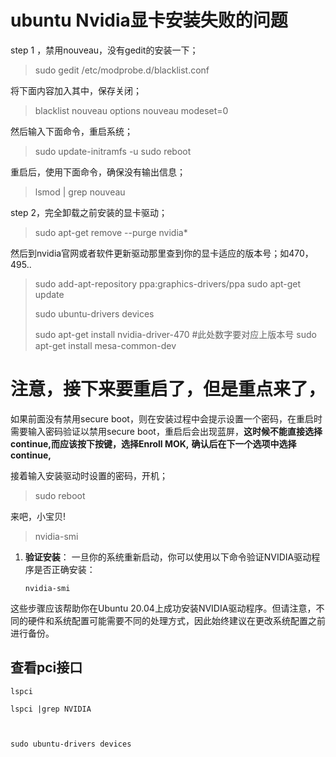 # ubuntu Nvidia显卡安装失败的问题

step 1 ，禁用nouveau，没有gedit的安装一下；

> sudo gedit /etc/modprobe.d/blacklist.conf

将下面内容加入其中，保存关闭；

> blacklist nouveau
> options nouveau modeset=0

然后输入下面命令，重启系统；

> sudo update-initramfs -u
> sudo reboot

重启后，使用下面命令，确保没有输出信息；

> lsmod | grep nouveau

step 2，完全卸载之前安装的显卡驱动；

> sudo apt-get remove --purge nvidia*

然后到nvidia官网或者软件更新驱动那里查到你的显卡适应的版本号；如470，495..



> sudo add-apt-repository ppa:graphics-drivers/ppa
> sudo apt-get update
>
> sudo ubuntu-drivers devices
>
> sudo apt-get install nvidia-driver-470 #此处数字要对应上版本号
> sudo apt-get install mesa-common-dev

# 注意，接下来要重启了，但是重点来了，

如果前面没有禁用secure boot，则在安装过程中会提示设置一个密码，在重启时需要输入密码验证以禁用secure boot，重启后会出现蓝屏，**这时候不能直接选择continue,而应该按下按键，选择Enroll MOK,** **确认后在下一个选项中选择continue,**

接着输入安装驱动时设置的密码，开机；

> sudo reboot

来吧，小宝贝!

> nvidia-smi



1. **验证安装**： 一旦你的系统重新启动，你可以使用以下命令验证NVIDIA驱动程序是否正确安装：

   ```
   nvidia-smi
   ```

这些步骤应该帮助你在Ubuntu 20.04上成功安装NVIDIA驱动程序。但请注意，不同的硬件和系统配置可能需要不同的处理方式，因此始终建议在更改系统配置之前进行备份。



## 查看pci接口

```
lspci

lspci |grep NVIDIA



sudo ubuntu-drivers devices
```

